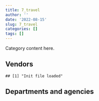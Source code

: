 ```yaml
---
title: 7_travel
author: ''
date: '2022-08-15'
slug: 7_travel
categories: []
tags: []
---
```


<script src="/rmarkdown-libs/htmlwidgets/htmlwidgets.js"></script>
<link href="/rmarkdown-libs/datatables-css/datatables-crosstalk.css" rel="stylesheet" />
<script src="/rmarkdown-libs/datatables-binding/datatables.js"></script>
<script src="/rmarkdown-libs/jquery/jquery-3.6.0.min.js"></script>
<link href="/rmarkdown-libs/dt-core-bootstrap/css/dataTables.bootstrap.min.css" rel="stylesheet" />
<link href="/rmarkdown-libs/dt-core-bootstrap/css/dataTables.bootstrap.extra.css" rel="stylesheet" />
<script src="/rmarkdown-libs/dt-core-bootstrap/js/jquery.dataTables.min.js"></script>
<script src="/rmarkdown-libs/dt-core-bootstrap/js/dataTables.bootstrap.min.js"></script>
<link href="/rmarkdown-libs/crosstalk/css/crosstalk.min.css" rel="stylesheet" />
<script src="/rmarkdown-libs/crosstalk/js/crosstalk.min.js"></script>
<script src="/rmarkdown-libs/htmlwidgets/htmlwidgets.js"></script>
<link href="/rmarkdown-libs/datatables-css/datatables-crosstalk.css" rel="stylesheet" />
<script src="/rmarkdown-libs/datatables-binding/datatables.js"></script>
<script src="/rmarkdown-libs/jquery/jquery-3.6.0.min.js"></script>
<link href="/rmarkdown-libs/dt-core-bootstrap/css/dataTables.bootstrap.min.css" rel="stylesheet" />
<link href="/rmarkdown-libs/dt-core-bootstrap/css/dataTables.bootstrap.extra.css" rel="stylesheet" />
<script src="/rmarkdown-libs/dt-core-bootstrap/js/jquery.dataTables.min.js"></script>
<script src="/rmarkdown-libs/dt-core-bootstrap/js/dataTables.bootstrap.min.js"></script>
<link href="/rmarkdown-libs/crosstalk/css/crosstalk.min.css" rel="stylesheet" />
<script src="/rmarkdown-libs/crosstalk/js/crosstalk.min.js"></script>

Category content here.

## Vendors

    ## [1] "Init file loaded"

<div id="htmlwidget-1" style="width:100%;height:auto;" class="datatables html-widget"></div>
<script type="application/json" data-for="htmlwidget-1">{"x":{"style":"bootstrap","filter":"none","vertical":false,"data":[["<a href=\"/vendors/air_india/\">AIR INDIA<\/a>","<a href=\"/vendors/air_inuit/\">AIR INUIT<\/a>","<a href=\"/vendors/air_tindi/\">AIR TINDI<\/a>","<a href=\"/vendors/amdocs/\">AMDOCS<\/a>","<a href=\"/vendors/amex_bank_of_canada/\">AMEX BANK OF CANADA<\/a>","<a href=\"/vendors/aon_reed_stenhouse/\">AON REED STENHOUSE<\/a>","<a href=\"/vendors/atco/\">ATCO<\/a>","<a href=\"/vendors/beaver_air_charter_consultants/\">BEAVER AIR CHARTER CONSULTANTS<\/a>","<a href=\"/vendors/boehm_hotel/\">BOEHM HOTEL<\/a>","<a href=\"/vendors/bollore_logistics/\">BOLLORE LOGISTICS<\/a>","<a href=\"/vendors/boyd_moving_storage/\">BOYD MOVING STORAGE<\/a>","<a href=\"/vendors/brookfield_asset_management/\">BROOKFIELD ASSET MANAGEMENT<\/a>","<a href=\"/vendors/canadian_corps_of_commissionaires/\">CANADIAN CORPS OF COMMISSIONAIRES<\/a>","<a href=\"/vendors/canadian_helicopters/\">CANADIAN HELICOPTERS<\/a>","<a href=\"/vendors/canadian_north/\">CANADIAN NORTH<\/a>","<a href=\"/vendors/canadian_red_cross/\">CANADIAN RED CROSS<\/a>","<a href=\"/vendors/coverdale_centre_for_women/\">COVERDALE CENTRE FOR WOMEN<\/a>","<a href=\"/vendors/delco_automation/\">DELCO AUTOMATION<\/a>","<a href=\"/vendors/dillon_consulting/\">DILLON CONSULTING<\/a>","<a href=\"/vendors/donna_cona/\">DONNA CONA<\/a>","<a href=\"/vendors/dst_consulting_engineers/\">DST CONSULTING ENGINEERS<\/a>","<a href=\"/vendors/ethiopian_airlines_group/\">ETHIOPIAN AIRLINES GROUP<\/a>","<a href=\"/vendors/exp_services/\">EXP SERVICES<\/a>","<a href=\"/vendors/first_air/\">FIRST AIR<\/a>","<a href=\"/vendors/gartner/\">GARTNER<\/a>","<a href=\"/vendors/ghd/\">GHD<\/a>","<a href=\"/vendors/great_slave_helicopters/\">GREAT SLAVE HELICOPTERS<\/a>","<a href=\"/vendors/hemmera_envirochem/\">HEMMERA ENVIROCHEM<\/a>","<a href=\"/vendors/human_logistics/\">HUMAN LOGISTICS<\/a>","<a href=\"/vendors/ibm_canada/\">IBM CANADA<\/a>","<a href=\"/vendors/ihs_global/\">IHS GLOBAL<\/a>","<a href=\"/vendors/info_tech_research_group/\">INFO TECH RESEARCH GROUP<\/a>","<a href=\"/vendors/john_howard_society/\">JOHN HOWARD SOCIETY<\/a>","<a href=\"/vendors/kenn_borek_air/\">KENN BOREK AIR<\/a>","<a href=\"/vendors/kpmg/\">KPMG<\/a>","<a href=\"/vendors/lansdowne_technologies/\">LANSDOWNE TECHNOLOGIES<\/a>","<a href=\"/vendors/momentum_solutions/\">MOMENTUM SOLUTIONS<\/a>","<a href=\"/vendors/ottawa_marriott_hotels_innvest_hotels_gp/\">OTTAWA MARRIOTT HOTELS INNVEST HOTELS GP<\/a>","<a href=\"/vendors/pal_aerospace/\">PAL AEROSPACE<\/a>","<a href=\"/vendors/panalpina/\">PANALPINA<\/a>","<a href=\"/vendors/pricewaterhouse_coopers/\">PRICEWATERHOUSE COOPERS<\/a>","<a href=\"/vendors/prosci_canada/\">PROSCI CANADA<\/a>","<a href=\"/vendors/qatar_airways/\">QATAR AIRWAYS<\/a>","<a href=\"/vendors/raymond_chabot_grant_thornton/\">RAYMOND CHABOT GRANT THORNTON<\/a>","<a href=\"/vendors/si_systems/\">SI SYSTEMS<\/a>","<a href=\"/vendors/simplex_grinnell/\">SIMPLEX GRINNELL<\/a>","<a href=\"/vendors/stantec/\">STANTEC<\/a>","<a href=\"/vendors/teramach_technologies/\">TERAMACH TECHNOLOGIES<\/a>","<a href=\"/vendors/totem_offisource/\">TOTEM OFFISOURCE<\/a>","<a href=\"/vendors/transwest_air/\">TRANSWEST AIR<\/a>","<a href=\"/vendors/west_wind_aviation/\">WEST WIND AVIATION<\/a>","<a href=\"/vendors/wood_canada/\">WOOD CANADA<\/a>","<a href=\"/vendors/wsp/\">WSP<\/a>"],[null,"$1,674,534.98",null,null,null,"$   22,380.98",null,"$6,019,850.58",null,"$2,001,000.00","$  431,540.00",null,"$  154,617.87","$   22,995.00",null,null,null,null,null,null,"$  531,444.18",null,"$  396,072.09",null,"$  214,379.08","$   37,575.96","$   62,455.05",null,"$  393,864.06","$   92,589.92",null,null,"$    7,671.31","$   12,282.82",null,"$   51,126.29","$  271,095.35","$  881,324.03","$   27,017.99","$2,007,862.40",null,null,null,null,null,"$  282,500.00","$  155,792.71",null,null,"$5,017,873.64","$2,025,005.45","$  156,875.49",null],[null,"$2,151,258.69","$   46,560.05",null,null,"$   47,139.98","$   12,873.00","$4,667,817.70",null,"$1,039,526.17","$2,229,999.99","$   50,750.00",null,"$   59,498.23","$  434,568.46",null,"$    1,656.85",null,"$   29,104.61","$   76,312.32",null,null,null,"$   97,642.30","$   34,021.10",null,"$  158,334.75",null,null,"$  223,810.08","$   85,247.65","$   61,224.19","$   37,333.70","$   10,871.77","$   20,119.03","$   51,126.29",null,"$2,195,890.23",null,"$1,003,633.51","$        0.00",null,null,"$   52,731.92","$   18,394.16","$  282,500.00","$  104,146.36","$  583,986.13",null,"$4,929,726.57","$1,957,835.95","$  829,848.58","$   79,270.07"],[null,"$3,020,231.58",null,null,"$   37,375.24","$   80,433.79",null,"$6,743,168.56",null,null,"$  205,612.00",null,null,null,"$  453,504.12","$  192,255.95","$    8,593.15",null,"$  170,904.26","$  129,626.40",null,"$2,373,500.00",null,"$   74,687.86",null,null,"$   96,189.04","$  216,053.42","$1,812,614.37",null,"$   56,964.55",null,"$   37,435.99",null,"$  232,060.47",null,"$4,249,820.00","$1,764,316.98",null,"$   35,000.00",null,"$    2,898.59",null,"$   22,559.25",null,null,null,"$  879,584.04","$   96,529.08","$6,138,202.14","$1,550,681.88","$  632,562.18",null],["$4,265,666.95","$3,130,778.74","$   99,975.25","$1,475,402.60","$   89,749.76","$  109,625.27",null,"$3,111,617.44","$4,329,721.76",null,null,null,null,null,"$  175,966.16",null,null,"$   15,191.88",null,null,null,"$2,791,017.90",null,null,null,null,"$   95,914.36","$1,433,809.09",null,null,null,null,"$   37,333.70","$  100,169.23",null,null,null,"$        0.00",null,null,null,"$   31,744.63","$6,152,461.50",null,null,null,null,"$  877,180.81",null,"$8,161,003.96","$   15,750.00","$   73,350.10",null]],"container":"<table class=\"table table-striped table-hover row-border order-column display\">\n  <thead>\n    <tr>\n      <th>Vendor<\/th>\n      <th>2017-2018<\/th>\n      <th>2018-2019<\/th>\n      <th>2019-2020<\/th>\n      <th>2020-2021<\/th>\n    <\/tr>\n  <\/thead>\n<\/table>","options":{"order":[[4,"desc"]],"pageLength":10,"autoWidth":true,"columnDefs":[],"orderClasses":false}},"evals":[],"jsHooks":[]}</script>

## Departments and agencies

<div id="htmlwidget-2" style="width:100%;height:auto;" class="datatables html-widget"></div>
<script type="application/json" data-for="htmlwidget-2">{"x":{"style":"bootstrap","filter":"none","vertical":false,"data":[["<a href=\"/departments/aandc-aadnc/\">Crown-Indigenous Relations and Northern Affairs Canada | Relations Couronne-Autochtones et Affaires du Nord Canada<\/a>","<a href=\"/departments/cannor/\">Canadian Northern Economic Development Agency | Agence canadienne de développement économique du Nord<\/a>","<a href=\"/departments/cbsa-asfc/\">Canada Border Services Agency | Agence des services frontaliers du Canada<\/a>","<a href=\"/departments/cer-rec/\">Canada Energy Regulator | La Régie de l’énergie du Canada<\/a>","<a href=\"/departments/cfia-acia/\">Canadian Food Inspection Agency | Agence canadienne d'inspection des aliments<\/a>","<a href=\"/departments/cic/\">Immigration, Refugees and Citizenship Canada | Immigration, Réfugiés et Citoyenneté Canada<\/a>","<a href=\"/departments/cics-scic/\">Canadian Intergovernmental Conference Secretariat | Secrétariat des conférences intergouvernementales canadiennes<\/a>","<a href=\"/departments/cihr-irsc/\">Canadian Institutes of Health Research | Instituts de recherche en santé du Canada<\/a>","<a href=\"/departments/cnsc-ccsn/\">Canadian Nuclear Safety Commission | Commission canadienne de sûreté nucléaire<\/a>","<a href=\"/departments/csc-scc/\">Correctional Service of Canada | Service correctionnel du Canada<\/a>","<a href=\"/departments/dfatd-maecd/\">Global Affairs Canada | Affaires mondiales Canada<\/a>","<a href=\"/departments/dfo-mpo/\">Fisheries and Oceans Canada | Pêches et Océans Canada<\/a>","<a href=\"/departments/dnd-mdn/\">National Defence | Défense nationale<\/a>","<a href=\"/departments/ec/\">Environment and Climate Change Canada | Environnement et Changement climatique Canada<\/a>","<a href=\"/departments/elections/\">Elections Canada | Élections Canada<\/a>","<a href=\"/departments/esdc-edsc/\">Employment and Social Development Canada | Emploi et Développement social Canada<\/a>","<a href=\"/departments/fcac-acfc/\">Financial Consumer Agency of Canada | Agence de la consommation en matière financière du Canada<\/a>","<a href=\"/departments/fin/\">Department of Finance Canada | Ministère des Finances Canada<\/a>","<a href=\"/departments/hc-sc/\">Health Canada | Santé Canada<\/a>","<a href=\"/departments/iaac-aeic/\">Impact Assessment Agency of Canada | Agence d'évaluation d'impact du Canada<\/a>","<a href=\"/departments/ic/\">Innovation, Science and Economic Development Canada | Innovation, Sciences et Développement économique Canada<\/a>","<a href=\"/departments/infc/\">Infrastructure Canada | Infrastructure Canada<\/a>","<a href=\"/departments/isc-sac/\">Indigenous Services Canada | Services aux Autochtones Canada<\/a>","<a href=\"/departments/jus/\">Department of Justice Canada | Ministère de la Justice Canada<\/a>","<a href=\"/departments/lac-bac/\">Library and Archives Canada | Bibliothèque et Archives Canada<\/a>","<a href=\"/departments/nrc-cnrc/\">National Research Council Canada | Conseil national de recherches Canada<\/a>","<a href=\"/departments/nrcan-rncan/\">Natural Resources Canada | Ressources naturelles Canada<\/a>","<a href=\"/departments/nserc-crsng/\">Natural Sciences and Engineering Research Council of Canada | Conseil de recherches en sciences naturelles et en génie du Canada<\/a>","<a href=\"/departments/osfi-bsif/\">Office of the Superintendent of Financial Institutions Canada | Bureau du surintendant des institutions financières Canada<\/a>","<a href=\"/departments/osgg-bsgg/\">Office of the Secretary to the Governor General | Bureau du secrétaire du gouverneur général<\/a>","<a href=\"/departments/pbc-clcc/\">Parole Board of Canada | Commission des libérations conditionnelles du Canada<\/a>","<a href=\"/departments/pc/\">Parks Canada | Parcs Canada<\/a>","<a href=\"/departments/pch/\">Canadian Heritage | Patrimoine canadien<\/a>","<a href=\"/departments/pco-bcp/\">Privy Council Office | Bureau du Conseil privé<\/a>","<a href=\"/departments/phac-aspc/\">Public Health Agency of Canada | Agence de la santé publique du Canada<\/a>","<a href=\"/departments/ppsc-sppc/\">Public Prosecution Service of Canada | Service des poursuites pénales du Canada<\/a>","<a href=\"/departments/ps-sp/\">Public Safety Canada | Sécurité publique Canada<\/a>","<a href=\"/departments/pwgsc-tpsgc/\">Public Services and Procurement Canada | Services publics et Approvisionnement Canada<\/a>","<a href=\"/departments/rcmp-grc/\">Royal Canadian Mounted Police | Gendarmerie royale du Canada<\/a>","<a href=\"/departments/sirc-csars/\">Security Intelligence Review Committee | Comité de surveillance des activités de renseignement de sécurité<\/a>","<a href=\"/departments/ssc-spc/\">Shared Services Canada | Services partagés Canada<\/a>","<a href=\"/departments/sshrc-crsh/\">Social Sciences and Humanities Research Council of Canada | Conseil de recherches en sciences humaines du Canada<\/a>","<a href=\"/departments/statcan/\">Statistics Canada | Statistique Canada<\/a>","<a href=\"/departments/swc-cfc/\">Status of Women Canada | Condition féminine Canada<\/a>","<a href=\"/departments/tbs-sct/\">Treasury Board of Canada Secretariat | Secrétariat du Conseil du Trésor du Canada<\/a>","<a href=\"/departments/tc/\">Transport Canada | Transports Canada<\/a>","<a href=\"/departments/wage/\">Department for Women and Gender Equality | Ministère des Femmes et de l’Égalité des genres<\/a>","<a href=\"/departments/wd-deo/\">Western Economic Diversification Canada | Diversification de l'économie de l'Ouest Canada<\/a>"],["$   186,721.86","$    32,458.69","$    18,080.00","$   162,776.39","$    88,209.72",null,null,"$ 2,110,151.75","$    97,173.12","$ 2,879,811.53","$11,815,188.75","$ 8,358,519.04","$   157,524.37","$   131,585.59","$   165,722.34","$    34,182.34",null,"$   140,014.00","$10,190,642.52",null,"$   244,438.68",null,"$ 1,881,593.84","$   110,163.02",null,"$    14,827.59","$   510,025.25","$   418,716.89",null,"$   284,628.19","$    80,027.49","$    16,194.21","$   511,580.20","$    41,888.28",null,"$   286,493.30",null,"$ 1,578,950.27","$ 1,831,945.09",null,"$    92,589.92","$    27,574.06","$    12,282.82","$    16,319.91","$    13,736.27","$    24,736.58",null,null],["$   661,187.50","$   113,894.33","$    22,948.64","$    84,245.87","$    21,992.01","$     3,648.48",null,"$ 3,252,745.62","$    80,212.44","$ 6,629,666.13","$25,955,202.28","$ 7,042,301.88",null,"$   490,639.36",null,"$    92,460.81",null,"$    40,476.19","$ 5,414,637.23",null,"$   400,257.93","$    15,886.92","$ 2,101,381.84","$    85,803.02","$   583,986.13",null,"$   405,540.03","$   415,404.19",null,"$   247,312.99","$     1,498.28","$   419,291.43","$   143,987.82","$    16,631.68",null,"$   329,003.37",null,"$   500,987.77","$ 1,413,969.81",null,"$   324,959.34","$    57,356.73",null,null,"$    21,005.76",null,null,"$         0.00"],["$   704,913.42","$    74,687.86","$ 2,336,742.42",null,null,"$    19,932.77","$    44,851.86","$ 2,226,663.78","$   138,482.55","$ 3,928,987.01","$14,775,863.28","$ 8,111,846.39",null,"$   237,312.06",null,null,null,"$    77,176.40","$ 4,648,364.77","$    44,749.89","$   355,220.62","$    19,391.30","$ 3,307,460.03","$    86,038.10","$   879,584.04","$    33,900.00","$    13,335.00","$   236,518.98","$    37,375.24","$   121,096.50","$    80,585.17","$   175,339.80","$    17,501.92","$    33,141.43","$    41,937.80","$   117,960.44","$    17,516.67","$   649,948.43","$   512,830.88","$    23,000.00",null,"$   212,403.14",null,null,"$    10,531.65",null,"$    19,685.66",null],["$   493,997.82",null,"$   667,765.58",null,null,"$   337,339.17",null,"$         0.00","$    14,668.27","$ 4,067,049.77","$24,102,260.38","$ 5,624,306.97",null,"$    19,882.31",null,null,"$     5,255.89","$    80,276.56",null,null,"$   202,481.69","$    10,608.70","$14,188,360.21","$    12,308.24","$   877,180.81",null,null,"$   263,858.16","$    89,749.76","$    30,167.14","$    24,958.46","$   440,845.01","$   336,766.89",null,null,null,null,"$ 1,627,525.89","$   171,753.08",null,null,"$    27,574.06",null,null,null,"$    69,465.61","$     3,295.71",null]],"container":"<table class=\"table table-striped table-hover row-border order-column display\">\n  <thead>\n    <tr>\n      <th>Department<\/th>\n      <th>2017-2018<\/th>\n      <th>2018-2019<\/th>\n      <th>2019-2020<\/th>\n      <th>2020-2021<\/th>\n    <\/tr>\n  <\/thead>\n<\/table>","options":{"order":[[4,"desc"]],"pageLength":10,"autoWidth":true,"columnDefs":[],"orderClasses":false}},"evals":[],"jsHooks":[]}</script>
